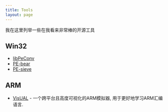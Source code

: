 ```yaml
---
title: Tools
layout: page
---
```


我在这里列举一些在我看来非常棒的开源工具
## Win32

* [libPeConv](https://github.com/hasherezade/libpeconv)
* [PE-bear](https://hshrzd.wordpress.com/pe-bear/)
* [PE-sieve](https://hshrzd.wordpress.com/pe-sieve/)
## ARM

* [VisUAL](https://salmanarif.bitbucket.io/visual/index.html) - 一个跨平台且高度可视化的ARM模拟器, 用于更好地学习ARM汇编语言.
